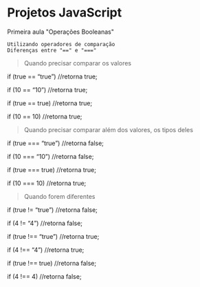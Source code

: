 # Projetos JavaScript

Primeira aula "Operações Booleanas"

```
Utilizando operadores de comparação
Diferenças entre "==" e "==="
``` 
 > Quando precisar comparar os valores

if (true == “true”) //retorna true;

if (10 == “10”) //retorna true;

if (true == true) //retorna true;

if (10 == 10) //retorna true;

> Quando precisar comparar além dos valores, os tipos deles

if (true === “true”) //retorna false;

if (10 === “10”) //retorna false;

if (true === true) //retorna true;

if (10 === 10) //retorna true;

> Quando forem diferentes

if (true != “true”) //retorna false;

if (4 != “4”) //retorna false;

if (true !== “true”) //retorna true;

if (4 !== “4”) //retorna true;

if (true !== true) //retorna false;

if (4 !== 4) //retorna false;